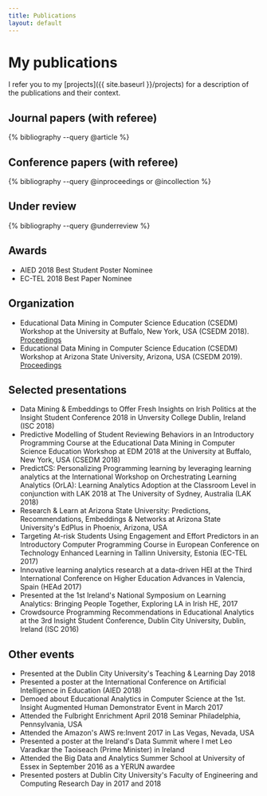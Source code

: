 ```yaml
---
title: Publications
layout: default
---
```


# My publications
I refer you to my [projects]({{ site.baseurl }}/projects) for a description of the publications and their context.

## Journal papers (with referee)
{% bibliography --query @article %}

## Conference papers (with referee)
{% bibliography --query @inproceedings or @incollection %}

## Under review
{% bibliography --query @underreview %}

## Awards
* AIED 2018 Best Student Poster Nominee
* EC-TEL 2018 Best Paper Nominee

## Organization
* Educational Data Mining in Computer Science Education (CSEDM) Workshop at the University at Buffalo, New York, USA (CSEDM 2018). [Proceedings][csedm]
* Educational Data Mining in Computer Science Education (CSEDM) Workshop at Arizona State University, Arizona, USA (CSEDM 2019). [Proceedings][csedm2]

## Selected presentations
* Data Mining & Embeddings to Offer Fresh Insights on Irish Politics at the Insight Student Conference 2018 in Unversity College Dublin, Ireland (ISC 2018)
* Predictive Modelling of Student Reviewing Behaviors in an Introductory Programming Course at the Educational Data Mining in Computer Science Education Workshop at EDM 2018 at the University at Buffalo, New York, USA (CSEDM 2018)
* PredictCS: Personalizing Programming learning by leveraging learning analytics at the International Workshop on Orchestrating Learning Analytics (OrLA): Learning Analytics Adoption at the Classroom Level in conjunction with LAK 2018 at The University of Sydney, Australia (LAK 2018)
* Research & Learn at Arizona State University: Predictions, Recommendations, Embeddings & Networks at Arizona State University's EdPlus in Phoenix, Arizona, USA
* Targeting At-risk Students Using Engagement and Effort Predictors in an Introductory Computer Programming Course in European Conference on Technology Enhanced Learning in Tallinn University, Estonia (EC-TEL 2017)
* Innovative learning analytics research at a data-driven HEI at the Third International Conference on Higher Education Advances in Valencia, Spain (HEAd 2017)
* Presented at the 1st Ireland's National Symposium on Learning Analytics: Bringing People Together, Exploring LA in Irish HE, 2017
* Crowdsource Programming Recommendations in Educational Analytics at the 3rd Insight Student Conference, Dublin City University, Dublin, Ireland (ISC 2016)

## Other events
* Presented at the Dublin City University's Teaching & Learning Day 2018
* Presented a poster at the International Conference on Artificial Intelligence in Education (AIED 2018)
* Demoed about Educational Analytics in Computer Science at the 1st. Insight Augmented Human Demonstrator Event in March 2017
* Attended the Fulbright Enrichment April 2018 Seminar Philadelphia, Pennsylvania, USA
* Attended the Amazon's AWS re:Invent 2017 in Las Vegas, Nevada, USA
* Presented a poster at the Ireland's Data Summit where I met Leo Varadkar the Taoiseach (Prime Minister) in Ireland
* Attended the Big Data and Analytics Summer School at University of Essex in September 2016 as a YERUN awardee
* Presented posters at Dublin City University's Faculty of Engineering and Computing Research Day in 2017 and 2018

[csedm]: https://sites.google.com/asu.edu/csedm-ws-edm-2018
[csedm2]: https://sites.google.com/asu.edu/csedm-ws-lak-2019
